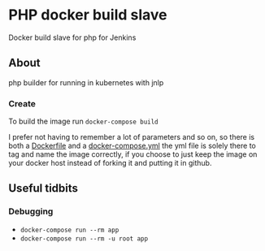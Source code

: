 # PHP docker build slave
Docker build slave for php for Jenkins

## About
php builder for running in kubernetes with jnlp


### Create

To build the image run `docker-compose build`

I prefer not having to remember a lot of parameters and so on, so there is both a [Dockerfile](Dockerfile) and a [docker-compose.yml](docker-compose.yml) the yml file is solely there to tag and name the image correctly, if you choose to just keep the image on your docker host instead of forking it and putting it in github.

## Useful tidbits

### Debugging
* `docker-compose run --rm app`
* `docker-compose run --rm -u root app`